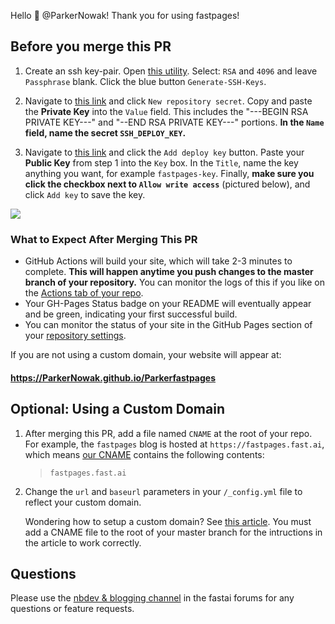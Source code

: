 Hello :wave: @ParkerNowak!  Thank you for using fastpages!  

## Before you merge this PR

1. Create an ssh key-pair.  Open <a href="https://8gwifi.org/sshfunctions.jsp" target="_blank">this utility</a>. Select: `RSA` and `4096` and leave `Passphrase` blank.  Click the blue button `Generate-SSH-Keys`.

2. Navigate to <a href="https://github.com/ParkerNowak/Parkerfastpages/settings/secrets" target="_blank">this link</a> and click `New repository secret`.  Copy and paste the **Private Key** into the `Value` field. This includes the "---BEGIN RSA PRIVATE KEY---" and "--END RSA PRIVATE KEY---" portions. **In the `Name` field, name the secret `SSH_DEPLOY_KEY`.**

3. Navigate to <a href="https://github.com/ParkerNowak/Parkerfastpages/settings/keys" target="_blank">this link</a> and click the `Add deploy key` button.  Paste your **Public Key** from step 1 into the `Key` box.  In the `Title`, name the key anything you want, for example `fastpages-key`.  Finally, **make sure you click the checkbox next to `Allow write access`** (pictured below), and click `Add key` to save the key.

![](https://raw.githubusercontent.com/fastai/fastpages/master/_fastpages_docs/_checkbox.png)


### What to Expect After Merging This PR

- GitHub Actions will build your site, which will take 2-3 minutes to complete.  **This will happen anytime you push changes to the master branch of your repository.**  You can monitor the logs of this if you like on the [Actions tab of your repo](https://github.com/ParkerNowak/Parkerfastpages/actions).
- Your GH-Pages Status badge on your README will eventually appear and be green, indicating your first successful build.
- You can monitor the status of your site in the GitHub Pages section of your [repository settings](https://github.com/ParkerNowak/Parkerfastpages/settings).

If you are not using a custom domain, your website will appear at: 

#### https://ParkerNowak.github.io/Parkerfastpages


## Optional: Using a Custom Domain

1. After merging this PR, add a file named `CNAME` at the root of your repo.  For example, the `fastpages` blog is hosted at `https://fastpages.fast.ai`, which means [our CNAME](https://github.com/fastai/fastpages/blob/master/CNAME) contains the following contents: 

        
    >`fastpages.fast.ai`


2. Change the `url` and `baseurl` parameters in your `/_config.yml` file to reflect your custom domain.


    Wondering how to setup a custom domain?  See [this article](https://dev.to/trentyang/how-to-setup-google-domain-for-github-pages-1p58).  You must add a CNAME file to the root of your master branch for the intructions in the article to work correctly.


## Questions

Please use the [nbdev & blogging channel](https://forums.fast.ai/c/fastai-users/nbdev/48) in the fastai forums for any questions or feature requests.
